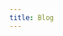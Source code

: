 ```yaml
---
title: Blog
--- 
```


<!-- 
The _index.md file in your content folder is known as a "section bundle".

A section is a collection of content. For example, all the content files in your blog directory form a "blog" section. The _index.md file is used to provide metadata and content that you can access from the list page of that section. The metadata (front matter) can be accessed using `.Params` and the content can be accessed using `.Content`.
-->